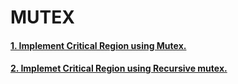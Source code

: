 # MUTEX
#### [1. Implement Critical Region using Mutex.](../5_MUTEX/1_FUTEX)
#### [2. Implemet Critical Region using Recursive mutex.](../5_MUTEX/2_Recursive_Mutex)
